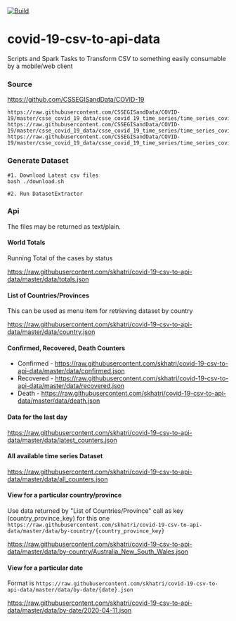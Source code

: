 [![Build](https://travis-ci.com/skhatri/covid-19-csv-to-api-data.svg?branch=master)](https://travis-ci.com/skhatri/covid-19-csv-to-api-data.svg?branch=master)

# covid-19-csv-to-api-data
Scripts and Spark Tasks to Transform CSV to something easily consumable by a mobile/web client

### Source
https://github.com/CSSEGISandData/COVID-19
```
https://raw.githubusercontent.com/CSSEGISandData/COVID-19/master/csse_covid_19_data/csse_covid_19_time_series/time_series_covid19_deaths_global.csv
https://raw.githubusercontent.com/CSSEGISandData/COVID-19/master/csse_covid_19_data/csse_covid_19_time_series/time_series_covid19_confirmed_global.csv
https://raw.githubusercontent.com/CSSEGISandData/COVID-19/master/csse_covid_19_data/csse_covid_19_time_series/time_series_covid19_recovered_global.csv
```

### Generate Dataset
```
#1. Download Latest csv files
bash ./download.sh

#2. Run DatasetExtractor
```

### Api
The files may be returned as text/plain.


#### World Totals
Running Total of the cases by status

https://raw.githubusercontent.com/skhatri/covid-19-csv-to-api-data/master/data/totals.json


#### List of Countries/Provinces
This can be used as menu item for retrieving dataset by country

https://raw.githubusercontent.com/skhatri/covid-19-csv-to-api-data/master/data/country.json

#### Confirmed, Recovered, Death Counters

- Confirmed - https://raw.githubusercontent.com/skhatri/covid-19-csv-to-api-data/master/data/confirmed.json
- Recovered - https://raw.githubusercontent.com/skhatri/covid-19-csv-to-api-data/master/data/recovered.json
- Death - https://raw.githubusercontent.com/skhatri/covid-19-csv-to-api-data/master/data/death.json

#### Data for the last day
https://raw.githubusercontent.com/skhatri/covid-19-csv-to-api-data/master/data/latest_counters.json


#### All available time series Dataset

https://raw.githubusercontent.com/skhatri/covid-19-csv-to-api-data/master/data/all_counters.json

#### View for a particular country/province
Use data returned by "List of Countries/Province" call as key (country_province_key) for this one
```https://raw.githubusercontent.com/skhatri/covid-19-csv-to-api-data/master/data/by-country/{country_province_key}```

https://raw.githubusercontent.com/skhatri/covid-19-csv-to-api-data/master/data/by-country/Australia_New_South_Wales.json


#### View for a particular date
Format is ```https://raw.githubusercontent.com/skhatri/covid-19-csv-to-api-data/master/data/by-date/{date}.json```

https://raw.githubusercontent.com/skhatri/covid-19-csv-to-api-data/master/data/by-date/2020-04-11.json
